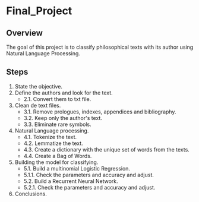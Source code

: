 # Final_Project

## Overview

The goal of this project is to classify philosophical texts with its author using Natural Language Processing. 

## Steps 

1. State the objective. 
2. Define the authors and look for the text. 
    * 2.1. Convert them to txt file. 
3. Clean de text files. 
    * 3.1. Remove prologues, indexes, appendices and bibliography. 
    * 3.2. Keep only the author's text. 
    * 3.3. Eliminate rare symbols. 
4. Natural Language processing. 
    * 4.1. Tokenize the text. 
    * 4.2. Lemmatize the text. 
    * 4.3. Create a dictionary with the unique set of words from the texts. 
    * 4.4. Create a Bag of Words. 
5. Building the model for classifying. 
    * 5.1. Build a multinomial Logistic Regression. 
    * 5.1.1. Check the parameters and accuracy and adjust. 
    * 5.2. Build a Recurrent Neural Network. 
    * 5.2.1. Check the parameters and accuracy and adjust. 
6. Conclusions. 